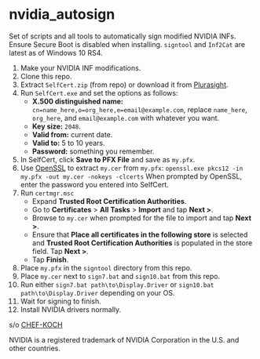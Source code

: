 # nvidia_autosign
Set of scripts and all tools to automatically sign modified NVIDIA INFs. Ensure Secure Boot is disabled when installing. `signtool` and `Inf2Cat` are latest as of Windows 10 RS4.

1. Make your NVIDIA INF modifications.
2. Clone this repo.
3. Extract `SelfCert.zip` (from repo) or download it from [Plurasight](https://www.pluralsight.com/blog/software-development/selfcert-create-a-self-signed-certificate-interactively-gui-or-programmatically-in-net).
4. Run `SelfCert.exe` and set the options as follows:
	*	**X.500 distinguished name:** `cn=name_here,o=org_here,e=email@example.com`, replace `name_here`, `org_here`, and `email@example.com` with whatever you want.
	*	**Key size:** `2048`.
	*	**Valid from:** current date.
	*	**Valid to:** 5 to 10 years.
	*	**Password:** something you remember.
5. In SelfCert, click **Save to PFX File** and save as `my.pfx`.
6. Use [OpenSSL](https://wiki.openssl.org/index.php/Binaries) to extract `my.cer` from `my.pfx`: `openssl.exe pkcs12 -in my.pfx -out my.cer -nokeys -clcerts` When prompted by OpenSSL, enter the password you entered into SelfCert.
7. Run `certmgr.msc`
	*	Expand **Trusted Root Certification Authorities**.
	*	Go to **Certificates** > **All Tasks** > **Import** and tap **Next >**.
	*	Browse to `my.cer` when prompted for the file to import and tap **Next >**.
	*	Ensure that **Place all certificates in the following store** is selected and **Trusted Root Certification Authorities** is populated in the store field. Tap **Next >**.
	*	Tap **Finish**.
8. Place `my.pfx` in the `signtool` directory from this repo.
9. Place `my.cer` next to `sign7.bat` and `sign10.bat` from this repo.
10. Run either `sign7.bat path\to\Display.Driver` or `sign10.bat path\to\Display.Driver` depending on your OS.
11. Wait for signing to finish.
12. Install NVIDIA drivers normally.

s/o [CHEF-KOCH](https://github.com/CHEF-KOCH/nVidia-modded-Inf)

NVIDIA is a registered trademark of NVIDIA Corporation in the U.S. and other countries.